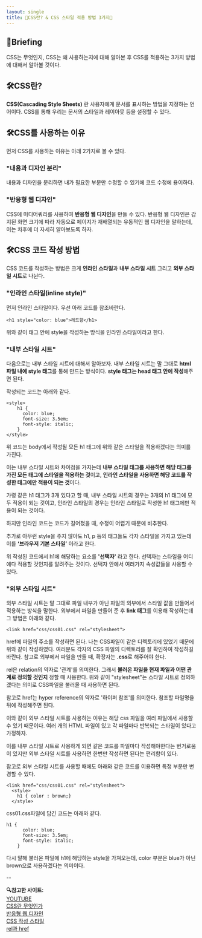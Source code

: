 ```yaml
---
layout: single
title: 🧐CSS란? & CSS 스타일 적용 방법 3가지🧐
---
```

## 📢Briefing
CSS는 무엇인지, CSS는 왜 사용하는지에 대해 알아본 후
CSS를 적용하는 3가지 방법에 대해서 알아볼 것이다.

## 🛠CSS란?
**CSS(Cascading Style Sheets)** 란 사용자에게 문서를 표시하는 방법을 지정하는 언어이다.
CSS를 통해 우리는 문서의 스타일과 레이아웃 등을 설정할 수 있다.

## 🛠CSS를 사용하는 이유
먼저 CSS를 사용하는 이유는 아래 2가지로 볼 수 있다.

### "내용과 디자인 분리"
내용과 디자인을 분리하면 내가 필요한 부분만 수정할 수 있기에 코드 수정에 용이하다.

### "반응형 웹 디자인"
CSS에 미디어쿼리를 사용하여 **반응형 웹 디자인**을 만들 수 있다.
반응형 웹 디자인은 감지된 화면 크기에 따라 자동으로 페이지가 재배열되는 유동적인 웹 디자인을 말하는데,
이는 차후에 더 자세히 알아보도록 하자.

## 🛠CSS 코드 작성 방법
CSS 코드를 작성하는 방법은 크게 **인라인 스타일**과 **내부 스타일 시트** 그리고 **외부 스타일 시트**로 나뉜다.

### "인라인 스타일(inline style)"
먼저 인라인 스타일이다. 우선 아래 코드를 참조바란다.

```
<h1 style="color: blue">레드향</h1>
```

위와 같이 태그 안에 style을 작성하는 방식을 인라인 스타일이라고 한다.

### "내부 스타일 시트"
다음으로는 내부 스타일 시트에 대해서 알아보자.
내부 스타일 시트는 말 그대로 **html 파일 내에 style 태그**를 통해 만드는 방식이다.
**style 태그는 head 태그 안에 작성**해주면 된다.

작성되는 코드는 아래와 같다.

```
<style>
    h1 {
      color: blue;
      font-size: 3.5em;
      font-style: italic;
    }
</style>
```

위 코드는 body에서 작성될 모든 h1 태그에 위와 같은 스타일을 적용하겠다는 의미를 가진다.

이는 내부 스타일 시트와 차이점을 가지는데 **내부 스타일 태그를 사용하면 해당 태그를 가진 모든 태그에 스타일을 적용하는 것**이고, 
**인라인 스타일을 사용하면 해당 코드를 작성한 태그에만 적용이 되는 것**이다.

가령 같은 h1 태그가 3개 있다고 할 때, 내부 스타일 시트의 경우는 3개의 h1 태그에 모두 적용이 되는 것이고, 
인라인 스타일의 경우는 인라인 스타일로 작성한 h1 태그에만 적용이 되는 것이다.

하지만 인라인 코드는 코드가 길어졌을 때, 수정이 어렵기 때문에 비추한다.

추가로 아무런 style을 주지 않아도 h1, p 등의 태그들도 각자 스타일을 가지고 있는데 이를 **‘브라우저 기본 스타일’**  이라고 한다.

위 작성된 코드에서 h1에 해당하는 요소를 **'선택자'** 라고 한다.
선택자는 스타일을 어디에다 적용할 것인지를 알려주는 것이다.
선택자 안에서 여러가지 속성값들을 사용할 수 있다.

### "외부 스타일 시트"
외부 스타일 시트는 말 그대로 파일 내부가 아닌 파일의 외부에서 스타일 값을 만들어서 적용하는 방식을 말한다.
외부에서 파일을 만들어 준 후 **link 태그**를 이용해 작성하는데 그 방법은 아래와 같다.

```
<link href="css/css01.css" rel="stylesheet">
```

href에 파일의 주소를 작성하면 된다. 나는 CSS파일이 같은 디렉토리에 있었기 때문에 위와 같이 작성하였다.
여러분도 각자의 CSS 파일의 디렉토리를 잘 확인하여 작성하길 바란다. 
참고로 외부에서 파일을 만들 때, 확장자는 **.css**로 해주어야 한다.

rel은 relation의 약자로 '관계'를 의미한다.
그래서 **불러온 파일을 현재 파일과 어떤 관계로 정의할 것인지** 정할 때 사용한다.
위와 같이 "stylesheet"는 스타일 시트로 정의하겠다는 의미로 CSS파일을 불러올 때 사용하면 된다.

참고로 href는 hyper reference의 약자로 '하이퍼 참조'를 의미한다. 참조할 파일명을 뒤에 작성해주면 된다.

이와 같이 외부 스타일 시트를 사용하는 이유는 해당 css 파일을 여러 파일에서 사용할 수 있기 때문이다.
여러 개의 HTML 파일이 있고 각 파일마다 반복되는 스타일이 있다고 가정하자.

이를 내부 스타일 시트로 사용하게 되면 같은 코드를 파일마다 작성해야한다는 번거로움이 있지만
외부 스타일 시트를 사용하면 한번만 작성하면 된다는 편리함이 있다.

참고로 외부 스타일 시트를 사용할 때에도 아래와 같은 코드를 이용하면 특정 부분만 변경할 수 있다.

```
<link href="css/css01.css" rel="stylesheet">
  <style>
    h1 { color : brown;}
  </style> 
```

css01.css파일에 담긴 코드는 아래와 같다.

```
h1 {
      color: blue;
      font-size: 3.5em;
      font-style: italic;
    }
```

다시 말해 불러온 파일에 h1에 해당하는 style을 가져오는데, color 부분은 blue가 아닌 brown으로 사용하겠다는 의미이다.


--

**🔍참고한 사이트:** <br>
[YOUTUBE](https://www.youtube.com/watch?v=IBMvbL3G1yo&list=PLG7te9eYUi7tS_nx58Z1Zi9Iqt0JEQ1Is&index=9)<br>
[CSS란 무엇인가](https://developer.mozilla.org/ko/docs/Learn/CSS/First_steps/What_is_CSS)<br>
[반응형 웹 디자인](https://ko.wix.com/blog/post/responsive-vs-adaptive-design)<br>
[CSS 작성 스타일](https://m.blog.naver.com/PostView.naver?isHttpsRedirect=true&blogId=dahamee&logNo=220501535751)<br>
[rel과 href](https://codinghaza.tistory.com/entry/HTML-link%EC%97%90%EC%84%9C-%EC%93%B0%EB%8A%94-rel%EA%B3%BC-href-%EC%95%BD%EC%9E%90%EC%9D%98-%EB%9C%BB%EC%9D%80-%EB%AC%B4%EC%97%87%EC%9D%BC%EA%B9%8C)<br>
